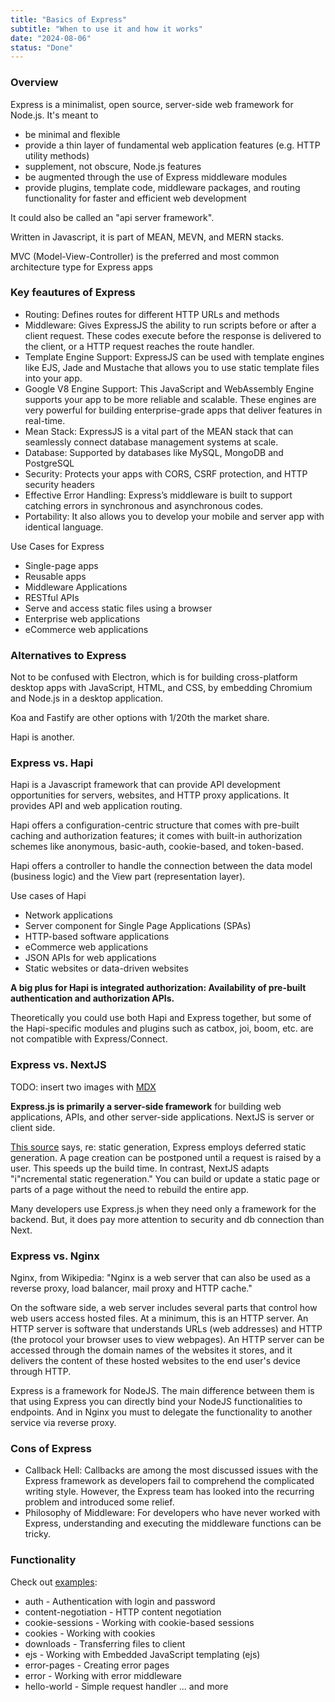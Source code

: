 ```yaml
---
title: "Basics of Express"
subtitle: "When to use it and how it works"
date: "2024-08-06"
status: "Done"
---
```


### Overview

Express is a minimalist, open source, server-side web framework for Node.js. It's meant to

- be minimal and flexible
- provide a thin layer of fundamental web application features (e.g. HTTP utility methods)
- supplement, not obscure, Node.js features
- be augmented through the use of Express middleware modules
- provide plugins, template code, middleware packages, and routing functionality for faster and efficient web development

It could also be called an "api server framework".

Written in Javascript, it is part of MEAN, MEVN, and MERN stacks.

MVC (Model-View-Controller) is the preferred and most common architecture type for Express apps

### Key feautures of Express

- Routing: Defines routes for different HTTP URLs and methods
- Middleware: Gives ExpressJS the ability to run scripts before or after a client request. These codes execute before the response is delivered to the client, or a HTTP request reaches the route handler.
- Template Engine Support: ExpressJS can be used with template engines like EJS, Jade and Mustache that allows you to use static template files into your app.
- Google V8 Engine Support: This JavaScript and WebAssembly Engine supports your app to be more reliable and scalable. These engines are very powerful for building enterprise-grade apps that deliver features in real-time.
- Mean Stack: ExpressJS is a vital part of the MEAN stack that can seamlessly connect database management systems at scale.
- Database: Supported by databases like MySQL, MongoDB and PostgreSQL
- Security: Protects your apps with CORS, CSRF protection, and HTTP security headers
- Effective Error Handling: Express’s middleware is built to support catching errors in synchronous and asynchronous codes.
- Portability: It also allows you to develop your mobile and server app with identical language.

Use Cases for Express

- Single-page apps
- Reusable apps
- Middleware Applications
- RESTful APIs
- Serve and access static files using a browser
- Enterprise web applications
- eCommerce web applications

### Alternatives to Express

Not to be confused with Electron, which is for building cross-platform desktop apps with JavaScript, HTML, and CSS, by embedding Chromium and Node.js in a desktop application.

Koa and Fastify are other options with 1/20th the market share.

Hapi is another.

### Express vs. Hapi

Hapi is a Javascript framework that can provide API development opportunities for servers, websites, and HTTP proxy applications. It provides API and web application routing.

Hapi offers a configuration-centric structure that comes with pre-built caching and authorization features; it comes with built-in authorization schemes like anonymous, basic-auth, cookie-based, and token-based.

Hapi offers a controller to handle the connection between the data model (business logic) and the View part (representation layer).

Use cases of Hapi

- Network applications
- Server component for Single Page Applications (SPAs)
- HTTP-based software applications
- eCommerce web applications
- JSON APIs for web applications
- Static websites or data-driven websites

**A big plus for Hapi is integrated authorization: Availability of pre-built authentication and authorization APIs.**

Theoretically you could use both Hapi and Express together, but some of the Hapi-specific modules and plugins such as catbox, joi, boom, etc. are not compatible with Express/Connect.

### Express vs. NextJS

TODO: insert two images with [MDX](https://nextjs.org/docs/app/building-your-application/configuring/mdx)

**Express.js is primarily a server-side framework** for building web applications, APIs, and other server-side applications. NextJS is server or client side.

[This source](https://www.mirrorfly.com/blog/nextjs-vs-expressjs) says, re: static generation, Express employs deferred static generation. A page creation can be postponed until a request is raised by a user. This speeds up the build time. In contrast, NextJS adapts "i"ncremental static regeneration." You can build or update a static page or parts of a page without the need to rebuild the entire app.

Many developers use Express.js when they need only a framework for the backend. But, it does pay more attention to security and db connection than Next.

### Express vs. Nginx

Nginx, from Wikipedia: "Nginx is a web server that can also be used as a reverse proxy, load balancer, mail proxy and HTTP cache."

On the software side, a web server includes several parts that control how web users access hosted files. At a minimum, this is an HTTP server. An HTTP server is software that understands URLs (web addresses) and HTTP (the protocol your browser uses to view webpages). An HTTP server can be accessed through the domain names of the websites it stores, and it delivers the content of these hosted websites to the end user's device through HTTP.

Express is a framework for NodeJS. The main difference between them is that using Express you can directly bind your NodeJS functionalities to endpoints. And in Nginx you must to delegate the functionality to another service via reverse proxy.

### Cons of Express

- Callback Hell: Callbacks are among the most discussed issues with the Express framework as developers fail to comprehend the complicated writing style. However, the Express team has looked into the recurring problem and introduced some relief.
- Philosophy of Middleware: For developers who have never worked with Express, understanding and executing the middleware functions can be tricky.

### Functionality

Check out [examples](https://expressjs.com/en/starter/examples.html):

- auth - Authentication with login and password
- content-negotiation - HTTP content negotiation
- cookie-sessions - Working with cookie-based sessions
- cookies - Working with cookies
- downloads - Transferring files to client
- ejs - Working with Embedded JavaScript templating (ejs)
- error-pages - Creating error pages
- error - Working with error middleware
- hello-world - Simple request handler
  ... and more
